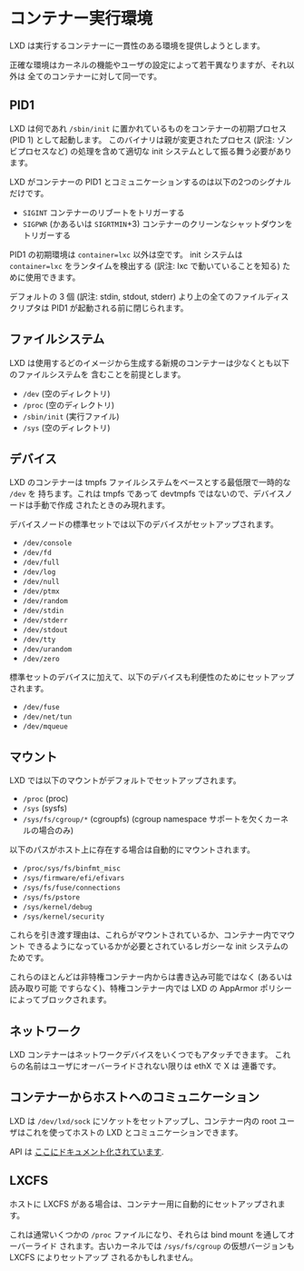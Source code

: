 # コンテナー実行環境
<!-- Container runtime environment -->
<!--
LXD attempts to present a consistent environment to the container it runs.
-->
LXD は実行するコンテナーに一貫性のある環境を提供しようとします。

<!--
The exact environment will differ slightly based on kernel features and user
configuration but will otherwise be identical for all containers.
-->
正確な環境はカーネルの機能やユーザの設定によって若干異なりますが、それ以外は
全てのコンテナーに対して同一です。

## PID1
<!--
LXD spawns whatever is located at `/sbin/init` as the initial process of the container (PID 1).
This binary should act as a proper init system, including handling re-parented processes.
-->
LXD は何であれ `/sbin/init` に置かれているものをコンテナーの初期プロセス (PID 1) として起動します。
このバイナリは親が変更されたプロセス (訳注: ゾンビプロセスなど) の処理を含めて適切な init
システムとして振る舞う必要があります。

<!--
LXD's communication with PID1 in the container is limited to two signals:

 - `SIGINT` to trigger a reboot of the container
 - `SIGPWR` (or alternatively `SIGRTMIN`+3) to trigger a clean shutdown of the container
-->
LXD がコンテナーの PID1 とコミュニケーションするのは以下の2つのシグナルだけです。

 - `SIGINT` コンテナーのリブートをトリガーする
 - `SIGPWR` (かあるいは `SIGRTMIN`+3) コンテナーのクリーンなシャットダウンをトリガーする

<!--
The initial environment of PID1 is blank except for `container=lxc` which can
be used by the init system to detect the runtime.
-->
PID1 の初期環境は `container=lxc` 以外は空です。 init システムは `container=lxc`
をランタイムを検出する (訳注: lxc で動いていることを知る) ために使用できます。

<!--
All file descriptors above the default 3 are closed prior to PID1 being spawned.
-->
デフォルトの 3 個 (訳注: stdin, stdout, stderr) より上の全てのファイルディスクリプタは
PID1 が起動される前に閉じられます。

## ファイルシステム <!-- Filesystem -->
<!--
LXD assumes that any image it uses to create a new container from will come with at least:
-->
LXD は使用するどのイメージから生成する新規のコンテナーは少なくとも以下のファイルシステムを
含むことを前提とします。

 - `/dev` (空のディレクトリ) <!-- (empty) -->
 - `/proc` (空のディレクトリ) <!-- (empty) -->
 - `/sbin/init` (実行ファイル) <!-- (executable) -->
 - `/sys` (空のディレクトリ) <!-- (empty) -->

## デバイス <!-- Devices -->
<!--
LXD containers have a minimal and ephemeral `/dev` based on a tmpfs filesystem.
Since this is a tmpfs and not a devtmpfs, device nodes will only appear if manually created.
-->
LXD のコンテナーは tmpfs ファイルシステムをベースとする最低限で一時的な `/dev` を
持ちます。これは tmpfs であって devtmpfs ではないので、デバイスノードは手動で作成
されたときのみ現れます。

<!--
The standard set of device nodes will be setup:
-->
デバイスノードの標準セットでは以下のデバイスがセットアップされます。

 - `/dev/console`
 - `/dev/fd`
 - `/dev/full`
 - `/dev/log`
 - `/dev/null`
 - `/dev/ptmx`
 - `/dev/random`
 - `/dev/stdin`
 - `/dev/stderr`
 - `/dev/stdout`
 - `/dev/tty`
 - `/dev/urandom`
 - `/dev/zero`

<!--
On top of the standard set of devices, the following are also setup for convenience:
-->
標準セットのデバイスに加えて、以下のデバイスも利便性のためにセットアップされます。

 - `/dev/fuse`
 - `/dev/net/tun`
 - `/dev/mqueue`

## マウント <!-- Mounts -->
<!--
The following mounts are setup by default under LXD:
-->
LXD では以下のマウントがデフォルトでセットアップされます。

 - `/proc` (proc)
 - `/sys` (sysfs)
 - `/sys/fs/cgroup/*` (cgroupfs) (cgroup namespace サポートを欠くカーネルの場合のみ) <!-- (only on kernels lacking cgroup namespace support) -->

<!--
The following paths will also be automatically mounted if present on the host:
-->
以下のパスがホスト上に存在する場合は自動的にマウントされます。

 - `/proc/sys/fs/binfmt_misc`
 - `/sys/firmware/efi/efivars`
 - `/sys/fs/fuse/connections`
 - `/sys/fs/pstore`
 - `/sys/kernel/debug`
 - `/sys/kernel/security`

<!--
The reason for passing all of those is legacy init systems which require
those to be mounted or be mountabled inside the container.
-->
これらを引き渡す理由は、これらがマウントされているか、コンテナー内でマウント
できるようになっているかが必要とされているレガシーな init システムのためです。

<!--
The majority of those will not be writable (or even readable) from inside an
unprivileged container and will be blocked by our AppArmor policy inside
privileged containers.
-->
これらのほとんどは非特権コンテナー内からは書き込み可能ではなく (あるいは読み取り可能
ですらなく)、特権コンテナー内では LXD の AppArmor ポリシーによってブロックされます。

## ネットワーク <!-- Network -->
<!--
LXD containers may have any number of network devices attached to them.
The naming for those unless overridden by the user is ethX where X is an incrementing number.
-->
LXD コンテナーはネットワークデバイスをいくつでもアタッチできます。
これらの名前はユーザにオーバーライドされない限りは ethX で X は
連番です。

## コンテナーからホストへのコミュニケーション <!-- Container to host communication -->
<!--
LXD sets up a socket at `/dev/lxd/sock` which root in the container can use to communicate with LXD on the host.
-->
LXD は `/dev/lxd/sock` にソケットをセットアップし、コンテナー内の root ユーザはこれを使ってホストの
LXD とコミュニケーションできます。

<!--
The API is [documented here](dev-lxd.md).
-->
API は [ここにドキュメント化されています](dev-lxd.md).

## LXCFS
<!--
If LXCFS is present on the host, it will automatically be setup for the container.
-->
ホストに LXCFS がある場合は、コンテナー用に自動的にセットアップされます。

<!--
This normally results in a number of `/proc` files being overridden through bind-mounts.
On older kernels a virtual version of `/sys/fs/cgroup` may also be setup by LXCFS.
-->
これは通常いくつかの `/proc` ファイルになり、それらは bind mount を通してオーバーライド
されます。古いカーネルでは `/sys/fs/cgroup` の仮想バージョンも LXCFS によりセットアップ
されるかもしれません。
